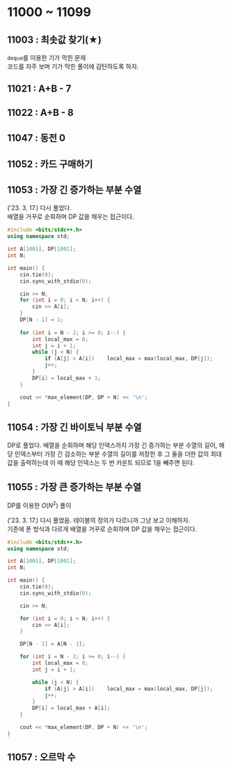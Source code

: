# 11000 ~ 11099


## 11003 : 최솟값 찾기(★)
`deque`를 이용한 기가 막힌 문제  
코드를 자주 보며 기가 막힌 풀이에 감탄하도록 하자.

## 11021 : A+B - 7

## 11022 : A+B - 8

## 11047 : 동전 0

## 11052 : 카드 구매하기

## 11053 : 가장 긴 증가하는 부분 수열
('23. 3. 17.) 다시 풀었다.  
배열을 거꾸로 순회하며 DP 값을 채우는 접근이다.
```cpp
#include <bits/stdc++.h>
using namespace std;

int A[1001], DP[1001];
int N;

int main() {
	cin.tie(0);
	cin.sync_with_stdio(0);

	cin >> N;
	for (int i = 0; i < N; i++) {
		cin >> A[i];
	}
	DP[N - 1] = 1;
	
	for (int i = N - 2; i >= 0; i--) {
		int local_max = 0;
		int j = i + 1;
		while (j < N) {
			if (A[j] > A[i])	local_max = max(local_max, DP[j]);
			j++;
		}
		DP[i] = local_max + 1;
	}

	cout << *max_element(DP, DP + N) << '\n';
}
```

## 11054 : 가장 긴 바이토닉 부분 수열
DP로 풀었다. 배열을 순회하며 해당 인덱스까지 가장 긴 증가하는 부분 수열의 길이, 해당 인덱스부터 가장 긴 감소하는 부분 수열의 길이를 저장한 후 그 둘을 더한 값의 최대값을 출력하는데 이 때 해당 인덱스는 두 번 카운트 되므로 1을 빼주면 된다.

## 11055 : 가장 큰 증가하는 부분 수열
DP를 이용한 $O(N^2)$ 풀이  

('23. 3. 17.) 다시 풀었음. 테이블의 정의가 다르니까 그냥 보고 이해하자.  
기존에 푼 방식과 다르게 배열을 거꾸로 순회하며 DP 값을 채우는 접근이다.
```cpp
#include <bits/stdc++.h>
using namespace std;

int A[1001], DP[1001];
int N;

int main() {
	cin.tie(0);
	cin.sync_with_stdio(0);

	cin >> N;

	for (int i = 0; i < N; i++) {
		cin >> A[i];
	}

	DP[N - 1] = A[N - 1];

	for (int i = N - 2; i >= 0; i--) {
		int local_max = 0;
		int j = i + 1;

		while (j < N) {
			if (A[j] > A[i])	local_max = max(local_max, DP[j]);
			j++;
		}
		DP[i] = local_max + A[i];
	}

	cout << *max_element(DP, DP + N) << '\n';
}
```

## 11057 : 오르막 수

